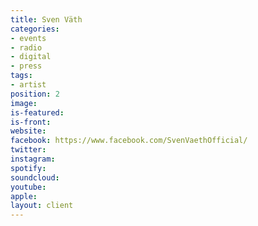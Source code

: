 ```yaml
---
title: Sven Väth
categories:
- events
- radio
- digital
- press
tags:
- artist
position: 2
image: 
is-featured: 
is-front: 
website: 
facebook: https://www.facebook.com/SvenVaethOfficial/
twitter: 
instagram: 
spotify: 
soundcloud: 
youtube: 
apple: 
layout: client
---
```


